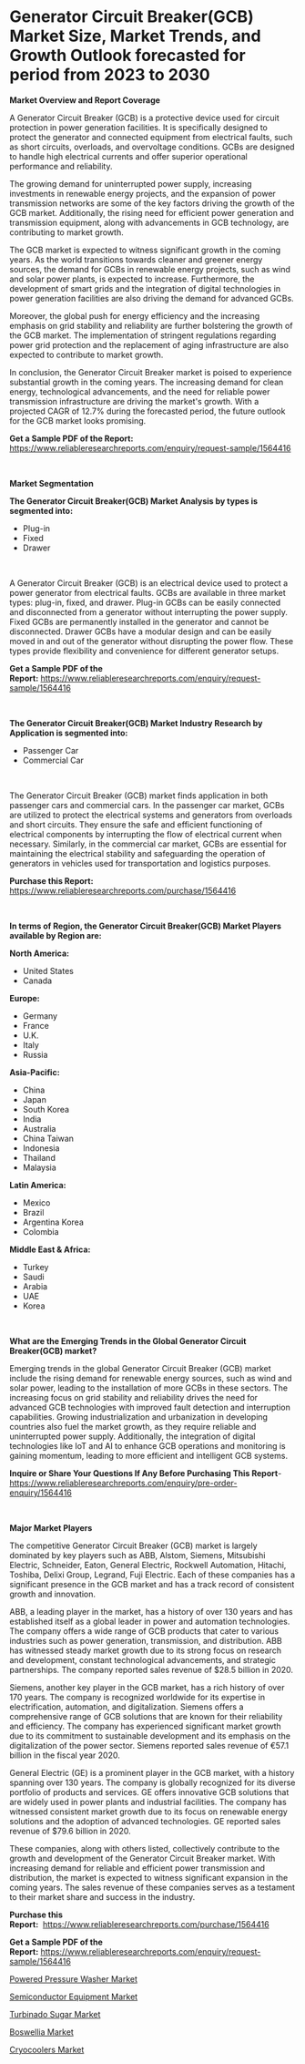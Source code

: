 <p><h1>Generator Circuit Breaker(GCB) Market Size, Market Trends, and Growth Outlook forecasted for period from 2023 to 2030</h1></p><p><strong>Market Overview and Report Coverage</strong></p>
<p><p>A Generator Circuit Breaker (GCB) is a protective device used for circuit protection in power generation facilities. It is specifically designed to protect the generator and connected equipment from electrical faults, such as short circuits, overloads, and overvoltage conditions. GCBs are designed to handle high electrical currents and offer superior operational performance and reliability.</p><p>The growing demand for uninterrupted power supply, increasing investments in renewable energy projects, and the expansion of power transmission networks are some of the key factors driving the growth of the GCB market. Additionally, the rising need for efficient power generation and transmission equipment, along with advancements in GCB technology, are contributing to market growth.</p><p>The GCB market is expected to witness significant growth in the coming years. As the world transitions towards cleaner and greener energy sources, the demand for GCBs in renewable energy projects, such as wind and solar power plants, is expected to increase. Furthermore, the development of smart grids and the integration of digital technologies in power generation facilities are also driving the demand for advanced GCBs.</p><p>Moreover, the global push for energy efficiency and the increasing emphasis on grid stability and reliability are further bolstering the growth of the GCB market. The implementation of stringent regulations regarding power grid protection and the replacement of aging infrastructure are also expected to contribute to market growth.</p><p>In conclusion, the Generator Circuit Breaker market is poised to experience substantial growth in the coming years. The increasing demand for clean energy, technological advancements, and the need for reliable power transmission infrastructure are driving the market's growth. With a projected CAGR of 12.7% during the forecasted period, the future outlook for the GCB market looks promising.</p></p>
<p><strong>Get a Sample PDF of the Report:</strong> <a href="https://www.reliableresearchreports.com/enquiry/request-sample/1564416">https://www.reliableresearchreports.com/enquiry/request-sample/1564416</a></p>
<p>&nbsp;</p>
<p><strong>Market Segmentation</strong></p>
<p><strong>The Generator Circuit Breaker(GCB) Market Analysis by types is segmented into:</strong></p>
<p><ul><li>Plug-in</li><li>Fixed</li><li>Drawer</li></ul></p>
<p>&nbsp;</p>
<p><p>A Generator Circuit Breaker (GCB) is an electrical device used to protect a power generator from electrical faults. GCBs are available in three market types: plug-in, fixed, and drawer. Plug-in GCBs can be easily connected and disconnected from a generator without interrupting the power supply. Fixed GCBs are permanently installed in the generator and cannot be disconnected. Drawer GCBs have a modular design and can be easily moved in and out of the generator without disrupting the power flow. These types provide flexibility and convenience for different generator setups.</p></p>
<p><strong>Get a Sample PDF of the Report:</strong>&nbsp;<a href="https://www.reliableresearchreports.com/enquiry/request-sample/1564416">https://www.reliableresearchreports.com/enquiry/request-sample/1564416</a></p>
<p>&nbsp;</p>
<p><strong>The Generator Circuit Breaker(GCB) Market Industry Research by Application is segmented into:</strong></p>
<p><ul><li>Passenger Car</li><li>Commercial Car</li></ul></p>
<p>&nbsp;</p>
<p><p>The Generator Circuit Breaker (GCB) market finds application in both passenger cars and commercial cars. In the passenger car market, GCBs are utilized to protect the electrical systems and generators from overloads and short circuits. They ensure the safe and efficient functioning of electrical components by interrupting the flow of electrical current when necessary. Similarly, in the commercial car market, GCBs are essential for maintaining the electrical stability and safeguarding the operation of generators in vehicles used for transportation and logistics purposes.</p></p>
<p><strong>Purchase this Report:</strong>&nbsp; <a href="https://www.reliableresearchreports.com/purchase/1564416">https://www.reliableresearchreports.com/purchase/1564416</a></p>
<p>&nbsp;</p>
<p><strong>In terms of Region, the Generator Circuit Breaker(GCB) Market Players available by Region are:</strong></p>
<p>
    <p> <strong> North America: </strong>
        <ul>
            <li>United States</li>
            <li>Canada</li>
        </ul>
        </p> 
    <p> <strong> Europe: </strong>
        <ul>
            <li>Germany</li>
            <li>France</li>
            <li>U.K.</li>
            <li>Italy</li>
            <li>Russia</li>
        </ul>
        </p> 
    <p> <strong> Asia-Pacific: </strong>
        <ul>
            <li>China</li>
            <li>Japan</li>
            <li>South Korea</li>
            <li>India</li>
            <li>Australia</li>
            <li>China Taiwan</li>
            <li>Indonesia</li>
            <li>Thailand</li>
            <li>Malaysia</li>
        </ul>
        </p> 
    <p> <strong> Latin America: </strong>
        <ul>
            <li>Mexico</li>
            <li>Brazil</li>
            <li>Argentina Korea</li>
            <li>Colombia</li>
        </ul>
        </p> 
    <p> <strong> Middle East & Africa: </strong>
        <ul>
            <li>Turkey</li>
            <li>Saudi</li>
            <li>Arabia</li>
            <li>UAE</li>
            <li>Korea</li>
        </ul>
    </p>
    </p>
<p>&nbsp;</p>
<p><strong>What are the Emerging Trends in the Global Generator Circuit Breaker(GCB) market?</strong></p>
<p><p>Emerging trends in the global Generator Circuit Breaker (GCB) market include the rising demand for renewable energy sources, such as wind and solar power, leading to the installation of more GCBs in these sectors. The increasing focus on grid stability and reliability drives the need for advanced GCB technologies with improved fault detection and interruption capabilities. Growing industrialization and urbanization in developing countries also fuel the market growth, as they require reliable and uninterrupted power supply. Additionally, the integration of digital technologies like IoT and AI to enhance GCB operations and monitoring is gaining momentum, leading to more efficient and intelligent GCB systems.</p></p>
<p><strong>Inquire or Share Your Questions If Any Before Purchasing This Report</strong>- <a href="https://www.reliableresearchreports.com/enquiry/pre-order-enquiry/1564416">https://www.reliableresearchreports.com/enquiry/pre-order-enquiry/1564416</a></p>
<p>&nbsp;</p>
<p><strong>Major Market Players</strong></p>
<p><p>The competitive Generator Circuit Breaker (GCB) market is largely dominated by key players such as ABB, Alstom, Siemens, Mitsubishi Electric, Schneider, Eaton, General Electric, Rockwell Automation, Hitachi, Toshiba, Delixi Group, Legrand, Fuji Electric. Each of these companies has a significant presence in the GCB market and has a track record of consistent growth and innovation.</p><p>ABB, a leading player in the market, has a history of over 130 years and has established itself as a global leader in power and automation technologies. The company offers a wide range of GCB products that cater to various industries such as power generation, transmission, and distribution. ABB has witnessed steady market growth due to its strong focus on research and development, constant technological advancements, and strategic partnerships. The company reported sales revenue of $28.5 billion in 2020.</p><p>Siemens, another key player in the GCB market, has a rich history of over 170 years. The company is recognized worldwide for its expertise in electrification, automation, and digitalization. Siemens offers a comprehensive range of GCB solutions that are known for their reliability and efficiency. The company has experienced significant market growth due to its commitment to sustainable development and its emphasis on the digitalization of the power sector. Siemens reported sales revenue of €57.1 billion in the fiscal year 2020.</p><p>General Electric (GE) is a prominent player in the GCB market, with a history spanning over 130 years. The company is globally recognized for its diverse portfolio of products and services. GE offers innovative GCB solutions that are widely used in power plants and industrial facilities. The company has witnessed consistent market growth due to its focus on renewable energy solutions and the adoption of advanced technologies. GE reported sales revenue of $79.6 billion in 2020.</p><p>These companies, along with others listed, collectively contribute to the growth and development of the Generator Circuit Breaker market. With increasing demand for reliable and efficient power transmission and distribution, the market is expected to witness significant expansion in the coming years. The sales revenue of these companies serves as a testament to their market share and success in the industry.</p></p>
<p><strong>Purchase this Report:</strong>&nbsp;&nbsp;<a href="https://www.reliableresearchreports.com/purchase/1564416">https://www.reliableresearchreports.com/purchase/1564416</a></p>
<p></p>
<p><strong>Get a Sample PDF of the Report:</strong>&nbsp;<a href="https://www.reliableresearchreports.com/enquiry/request-sample/1564416">https://www.reliableresearchreports.com/enquiry/request-sample/1564416</a></p>
<p><p><a href="https://www.linkedin.com/pulse/powered-pressure-washer-market-research-report-unlocks-analysis-typ0e/">Powered Pressure Washer Market</a></p><p><a href="https://www.linkedin.com/pulse/semiconductor-equipment-market-size-growth-forecast-from-mtcme/">Semiconductor Equipment Market</a></p><p><a href="https://medium.com/@ashleyhills1920/turbinado-sugar-market-share-evolution-and-market-growth-trends-2023-2030-e8f19179fd51">Turbinado Sugar Market</a></p><p><a href="https://medium.com/@zitakuvalis/boswellia-market-size-cagr-trends-2024-2030-4eecf2140eb3">Boswellia Market</a></p><p><a href="https://www.linkedin.com/pulse/decoding-cryocoolers-market-deep-dive-latest-trends-segmentation-qqhbe/">Cryocoolers Market</a></p></p>